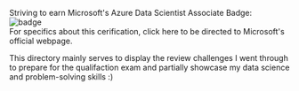 Striving to earn Microsoft's Azure Data Scientist Associate Badge: <br>
![badge](https://docs.microsoft.com/en-us/media/learn/certification/badges/microsoft-certified-associate-badge.svg)<br>
For specifics about this cerification, click here to be directed to Microsoft's official webpage.<br>

This directory mainly serves to display the review challenges I went through to prepare for the qualifaction exam and partially showcase my data science and problem-solving skills :) 
